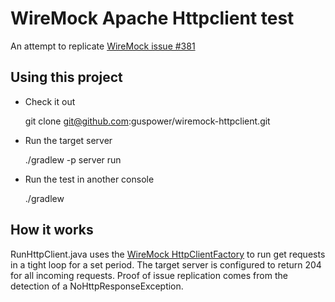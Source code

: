 # WireMock Apache Httpclient test

An attempt to replicate [WireMock issue #381](https://github.com/tomakehurst/wiremock/pull/381)

## Using this project

 * Check it out 

    git clone git@github.com:guspower/wiremock-httpclient.git

 * Run the target server 
 
    ./gradlew -p server run
    
 * Run the test in another console 
 
    ./gradlew
    
## How it works

RunHttpClient.java uses the [WireMock HttpClientFactory](https://github.com/tomakehurst/wiremock/blob/cf6cdefbe8f38da8d53480a5e231586ce46cf018/src/main/java/com/github/tomakehurst/wiremock/http/HttpClientFactory.java) to run get requests in a tight loop for a set period. 
The target server is configured to return 204 for all incoming requests.
Proof of issue replication comes from the detection of a NoHttpResponseException.
